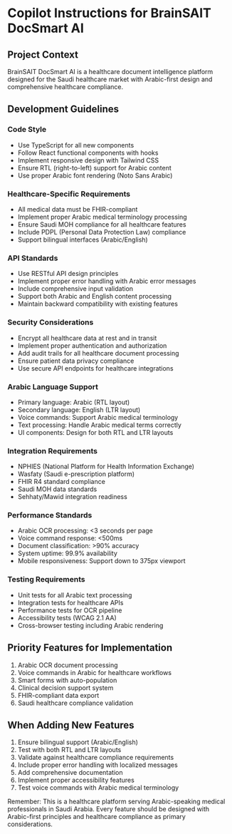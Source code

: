 # Copilot Instructions for BrainSAIT DocSmart AI

## Project Context
BrainSAIT DocSmart AI is a healthcare document intelligence platform designed for the Saudi healthcare market with Arabic-first design and comprehensive healthcare compliance.

## Development Guidelines

### Code Style
- Use TypeScript for all new components
- Follow React functional components with hooks
- Implement responsive design with Tailwind CSS
- Ensure RTL (right-to-left) support for Arabic content
- Use proper Arabic font rendering (Noto Sans Arabic)

### Healthcare-Specific Requirements
- All medical data must be FHIR-compliant
- Implement proper Arabic medical terminology processing
- Ensure Saudi MOH compliance for all healthcare features
- Include PDPL (Personal Data Protection Law) compliance
- Support bilingual interfaces (Arabic/English)

### API Standards
- Use RESTful API design principles
- Implement proper error handling with Arabic error messages
- Include comprehensive input validation
- Support both Arabic and English content processing
- Maintain backward compatibility with existing features

### Security Considerations
- Encrypt all healthcare data at rest and in transit
- Implement proper authentication and authorization
- Add audit trails for all healthcare document processing
- Ensure patient data privacy compliance
- Use secure API endpoints for healthcare integrations

### Arabic Language Support
- Primary language: Arabic (RTL layout)
- Secondary language: English (LTR layout)
- Voice commands: Support Arabic medical terminology
- Text processing: Handle Arabic medical terms correctly
- UI components: Design for both RTL and LTR layouts

### Integration Requirements
- NPHIES (National Platform for Health Information Exchange)
- Wasfaty (Saudi e-prescription platform)
- FHIR R4 standard compliance
- Saudi MOH data standards
- Sehhaty/Mawid integration readiness

### Performance Standards
- Arabic OCR processing: <3 seconds per page
- Voice command response: <500ms
- Document classification: >90% accuracy
- System uptime: 99.9% availability
- Mobile responsiveness: Support down to 375px viewport

### Testing Requirements
- Unit tests for all Arabic text processing
- Integration tests for healthcare APIs
- Performance tests for OCR pipeline
- Accessibility tests (WCAG 2.1 AA)
- Cross-browser testing including Arabic rendering

## Priority Features for Implementation
1. Arabic OCR document processing
2. Voice commands in Arabic for healthcare workflows
3. Smart forms with auto-population
4. Clinical decision support system
5. FHIR-compliant data export
6. Saudi healthcare compliance validation

## When Adding New Features
1. Ensure bilingual support (Arabic/English)
2. Test with both RTL and LTR layouts
3. Validate against healthcare compliance requirements
4. Include proper error handling with localized messages
5. Add comprehensive documentation
6. Implement proper accessibility features
7. Test voice commands with Arabic medical terminology

Remember: This is a healthcare platform serving Arabic-speaking medical professionals in Saudi Arabia. Every feature should be designed with Arabic-first principles and healthcare compliance as primary considerations.
